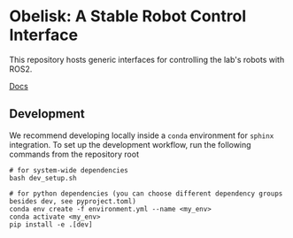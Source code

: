 # Obelisk: A Stable Robot Control Interface
This repository hosts generic interfaces for controlling the lab's robots with ROS2.

[Docs](https://caltech-amber.github.io/obelisk/)

## Development
We recommend developing locally inside a `conda` environment for `sphinx` integration. To set up the development workflow, run the following commands from the repository root
```
# for system-wide dependencies
bash dev_setup.sh

# for python dependencies (you can choose different dependency groups besides dev, see pyproject.toml)
conda env create -f environment.yml --name <my_env>
conda activate <my_env>
pip install -e .[dev]
```
